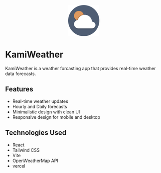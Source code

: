 <div style="text-align: center"><img  src="public/assets/logo/kamiweatherlogo.svg" alt="Example Image" width="100" /></div>

# KamiWeather

KamiWeather is a weather forcasting app that provides real-time weather data forecasts.

## Features

- Real-time weather updates
- Hourly and Daily forecasts
- Minimalistic design with clean UI
- Responsive design for mobile and desktop

## Technologies Used

- React
- Tailwind CSS
- Vite
- OpenWeatherMap API
- vercel
